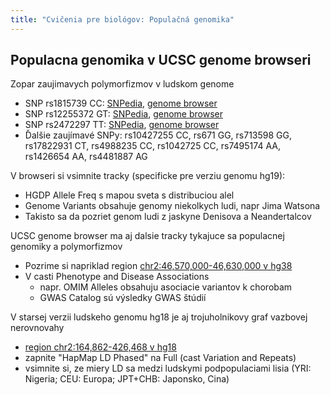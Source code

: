 ```yaml
---
title: "Cvičenia pre biológov: Populačná genomika"
---
```


## Populacna genomika v UCSC genome browseri

Zopar zaujimavych polymorfizmov v ludskom genome

  - SNP rs1815739 CC:
    [SNPedia](http://www.snpedia.com/index.php/Rs1815739), [genome
    browser](http://genome.ucsc.edu/cgi-bin/hgTracks?db=hg19&position=chr11:66327845-66328345&hgS_doOtherUser=submit&hgS_otherUserName=Brona&hgS_otherUserSessionName=DOD2016)
  - SNP rs12255372 GT:
    [SNPedia](http://www.snpedia.com/index.php/Rs12255372), [genome
    browser](http://genome.ucsc.edu/cgi-bin/hgTracks?db=hg19&position=chr10:114808652-114809152&hgS_doOtherUser=submit&hgS_otherUserName=Brona&hgS_otherUserSessionName=DOD2016)
  - SNP rs2472297 TT:
    [SNPedia](http://www.snpedia.com/index.php/Rs2472297), [genome
    browser](http://genome.ucsc.edu/cgi-bin/hgTracks?db=hg19&position=chr15:75027630-75028130&hgS_doOtherUser=submit&hgS_otherUserName=Brona&hgS_otherUserSessionName=DOD2016)
  - Ďalšie zaujímavé SNPy: rs10427255 CC, rs671 GG, rs713598 GG,
    rs17822931 CT, rs4988235 CC, rs1042725 CC, rs7495174 AA, rs1426654
    AA, rs4481887 AG

V browseri si vsimnite tracky (specificke pre verziu genomu hg19):
- HGDP Allele Freq s mapou sveta s distribuciou alel
- Genome Variants obsahuje genomy niekolkych ludi, napr Jima Watsona
- Takisto sa da pozriet genom ludi z jaskyne Denisova a Neandertalcov

UCSC genome browser ma aj dalsie tracky tykajuce sa populacnej genomiky
a polymorfizmov

  - Pozrime si napriklad region [chr2:46,570,000-46,630,000 v
    hg38](http://genome-euro.ucsc.edu/cgi-bin/hgTracks?db=hg38&position=chr2:46,570,000-46,630,000)
  - V casti Phenotype and Disease Associations
      - napr. OMIM Alleles obsahuju asociacie variantov k chorobam
      - GWAS Catalog sú výsledky GWAS štúdií

V starsej verzii ludskeho genomu hg18 je aj trojuholnikovy graf vazbovej
nerovnovahy

  - [region chr2:164,862-426,468 v
    hg18](http://genome-euro.ucsc.edu/cgi-bin/hgTracks?db=hg18&position=chr2:164,862-426,468)
  - zapnite "HapMap LD Phased" na Full (cast Variation and Repeats)
  - vsimnite si, ze miery LD sa medzi ludskymi podpopulaciami lisia
    (YRI: Nigeria; CEU: Europa; JPT+CHB: Japonsko, Cina)

